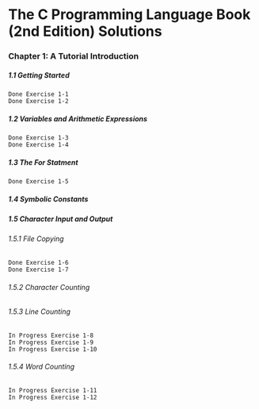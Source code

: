 # The C Programming Language Book (2nd Edition) Solutions

### Chapter 1: A Tutorial Introduction
##### 1.1 Getting Started
    Done Exercise 1-1
    Done Exercise 1-2
    
##### 1.2 Variables and Arithmetic Expressions
    Done Exercise 1-3
    Done Exercise 1-4
    
##### 1.3 The For Statment
    Done Exercise 1-5
    
##### 1.4 Symbolic Constants

##### 1.5 Character Input and Output
###### 1.5.1 File Copying
    Done Exercise 1-6
    Done Exercise 1-7
###### 1.5.2 Character Counting
###### 1.5.3 Line Counting
    In Progress Exercise 1-8
    In Progress Exercise 1-9
    In Progress Exercise 1-10
###### 1.5.4 Word Counting
    In Progress Exercise 1-11
    In Progress Exercise 1-12
